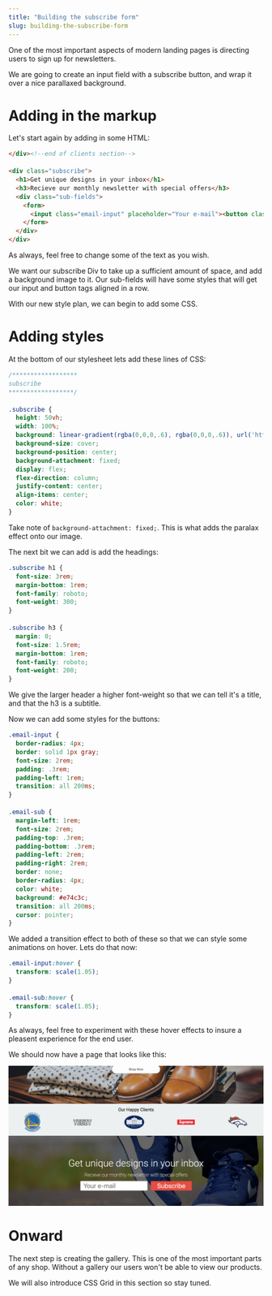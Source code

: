 ```yaml
---
title: "Building the subscribe form"
slug: building-the-subscribe-form
---
```


One of the most important aspects of modern landing pages is directing users to sign up for newsletters.

We are going to create an input field with a subscribe button, and wrap it over a nice parallaxed background.

# Adding in the markup

Let's start again by adding in some HTML:

```HTML
</div><!--end of clients section-->

<div class="subscribe">
  <h1>Get unique designs in your inbox</h1>
  <h3>Recieve our monthly newsletter with special offers</h3>
  <div class="sub-fields">
    <form>
      <input class="email-input" placeholder="Your e-mail"><button class="email-sub">Subscribe</button>
    </form>
  </div>
</div>
```
As always, feel free to change some of the text as you wish.

We want our subscribe Div to take up a sufficient amount of space, and add a background image to it. Our sub-fields will have some styles that will get our input and button tags aligned in a row.

With our new style plan, we can begin to add some CSS.

# Adding styles

 At the bottom of our stylesheet lets add these lines of CSS:

 ```CSS
 /******************
 subscribe
 ******************/

 .subscribe {
   height: 50vh;
   width: 100%;
   background: linear-gradient(rgba(0,0,0,.6), rgba(0,0,0,.6)), url('https://images.pexels.com/photos/637076/pexels-photo-637076.jpeg?auto=compress&cs=tinysrgb&dpr=2&h=650&w=940');
   background-size: cover;
   background-position: center;
   background-attachment: fixed;
   display: flex;
   flex-direction: column;
   justify-content: center;
   align-items: center;
   color: white;
 }

 ```
 Take note of ```background-attachment: fixed;```. This is what adds the paralax effect onto our image.

 The next bit we can add is add the headings:

 ```CSS
 .subscribe h1 {
   font-size: 3rem;
   margin-bottom: 1rem;
   font-family: roboto;
   font-weight: 300;
 }

 .subscribe h3 {
   margin: 0;
   font-size: 1.5rem;
   margin-bottom: 1rem;
   font-family: roboto;
   font-weight: 200;
 }
 ```
We give the larger header a higher font-weight so that we can tell it's a title, and that the h3 is a subtitle.

Now we can add some styles for the buttons:

```CSS
.email-input {
  border-radius: 4px;
  border: solid 1px gray;
  font-size: 2rem;
  padding: .3rem;
  padding-left: 1rem;
  transition: all 200ms;
}

.email-sub {
  margin-left: 1rem;
  font-size: 2rem;
  padding-top: .3rem;
  padding-bottom: .3rem;
  padding-left: 2rem;
  padding-right: 2rem;
  border: none;
  border-radius: 4px;
  color: white;
  background: #e74c3c;
  transition: all 200ms;
  cursor: pointer;
}

```

We added a transition effect to both of these so that we can style some animations on hover. Lets do that now:

```CSS
.email-input:hover {
  transform: scale(1.05);
}

.email-sub:hover {
  transform: scale(1.05);
}
```

As always, feel free to experiment with these hover effects to insure a pleasent experience for the end user.

We should now have a page that looks like this:

![Subscribe form](images/landing.png "subscribe form")  

# Onward
The next step is creating the gallery. This is one of the most important parts of any shop. Without a gallery our users won't be able to view our products.

We will also introduce CSS Grid in this section so stay tuned.
